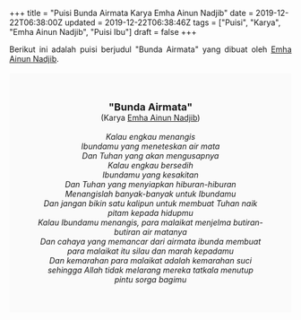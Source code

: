 +++
title = "Puisi Bunda Airmata Karya Emha Ainun Nadjib"
date = 2019-12-22T06:38:00Z
updated = 2019-12-22T06:38:46Z
tags = ["Puisi", "Karya", "Emha Ainun Nadjib", "Puisi Ibu"]
draft = false
+++

<div dir="ltr" style="text-align: left;" trbidi="on"><div style="text-align: justify;">Berikut ini adalah puisi berjudul "Bunda Airmata" yang dibuat oleh <a href="https://ensiklopedia.kemdikbud.go.id/sastra/artikel/Emha_Ainun_Nadjib" target="_blank">Emha Ainun Nadjib</a>. </div><br /><div style="background: #FAFAFA; font-size: 14px; height: auto; margin: 0 auto; padding: 50px; text-align: center; width: auto;"><span style="font-size: 18px;"><b>"Bunda Airmata"</b></span><br />(Karya <a href="https://www.sekata.web.id/tags/emha-ainun-nadjib" target="_blank">Emha Ainun Nadjib</a>) <br /><br /><i>Kalau engkau menangis<br />Ibundamu yang meneteskan air mata<br />Dan Tuhan yang akan mengusapnya<br />Kalau engkau bersedih<br />Ibundamu yang kesakitan<br />Dan Tuhan yang menyiapkan hiburan-hiburan<br />Menangislah banyak-banyak untuk Ibundamu<br />Dan jangan bikin satu kalipun untuk membuat Tuhan naik pitam kepada hidupmu<br />Kalau Ibundamu menangis, para malaikat menjelma butiran-butiran air matanya<br />Dan cahaya yang memancar dari airmata ibunda membuat para malaikat itu silau dan marah kepadamu<br />Dan kemarahan para malaikat adalah kemarahan suci sehingga Allah tidak melarang mereka tatkala menutup pintu sorga bagimu</i><br /></div></div>

